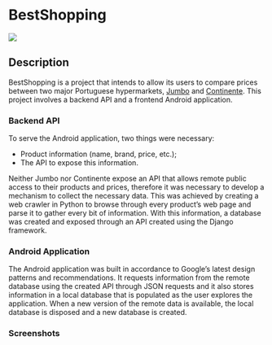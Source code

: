 # BestShopping

<img src="http://www.tinycoolthings.com/icons/96x96.png" />

## Description

BestShopping is a project that intends to allow its users to compare prices between two major Portuguese hypermarkets, [Jumbo](http://www.jumbo.pt/) and [Continente](http://www.continente.pt/). This project involves a backend API and a frontend Android application.

### Backend API
To serve the Android application, two things were necessary:

* Product information (name, brand, price, etc.);
* The API to expose this information.

Neither Jumbo nor Continente expose an API that allows remote public access to their products and prices, therefore it was necessary to develop a mechanism to collect the necessary data. This was achieved by creating a web crawler in Python to browse through every product’s web page and parse it to gather every bit of information. With this information, a database was created and exposed through an API created using the Django framework.

### Android Application
The Android application was built in accordance to Google’s latest design patterns and recommendations. It requests information from the remote database using the created API through JSON requests and it also stores information in a local database that is populated as the user explores the application. When a new version of the remote data is available, the local database is disposed and a new database is created.

### Screenshots


